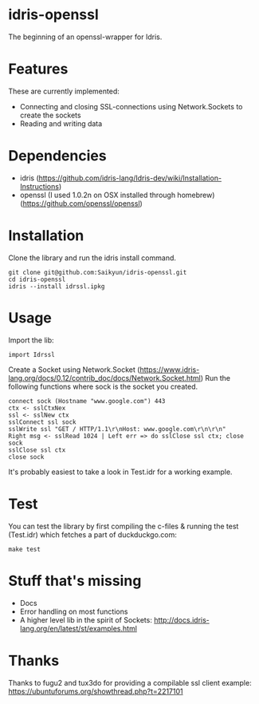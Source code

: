 # idris-openssl
The beginning of an openssl-wrapper for Idris.

# Features
These are currently implemented:
* Connecting and closing SSL-connections using Network.Sockets to create the sockets
* Reading and writing data

# Dependencies
* idris (https://github.com/idris-lang/Idris-dev/wiki/Installation-Instructions)
* openssl (I used 1.0.2n on OSX installed through homebrew) (https://github.com/openssl/openssl)

# Installation
Clone the library and run the idris install command.
```
git clone git@github.com:Saikyun/idris-openssl.git
cd idris-openssl
idris --install idrssl.ipkg
```

# Usage
Import the lib:
```
import Idrssl
```

Create a Socket using Network.Socket (https://www.idris-lang.org/docs/0.12/contrib_doc/docs/Network.Socket.html)
Run the following functions
where sock is the socket you created.
```
connect sock (Hostname "www.google.com") 443
ctx <- sslCtxNex
ssl <- sslNew ctx
sslConnect ssl sock
sslWrite ssl "GET / HTTP/1.1\r\nHost: www.google.com\r\n\r\n"
Right msg <- sslRead 1024 | Left err => do sslClose ssl ctx; close sock
sslClose ssl ctx
close sock
```

It's probably easiest to take a look in Test.idr for a working example.

# Test
You can test the library by first compiling the c-files & running the test (Test.idr) which fetches a part of duckduckgo.com:
```
make test
```

# Stuff that's missing
* Docs
* Error handling on most functions
* A higher level lib in the spirit of Sockets: http://docs.idris-lang.org/en/latest/st/examples.html

# Thanks
Thanks to fugu2 and tux3do for providing a compilable ssl client example: https://ubuntuforums.org/showthread.php?t=2217101

